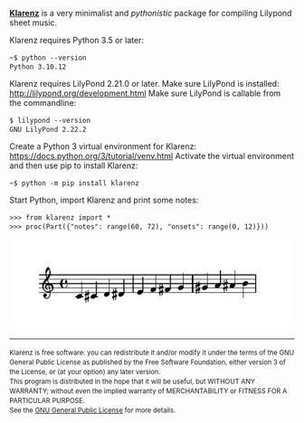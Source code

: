 
[__Klarenz__](https://en.wikipedia.org/wiki/Clarence_Barlow) is a very minimalist and _pythonistic_ package for compiling Lilypond sheet music.

Klarenz requires Python 3.5 or later:

```
~$ python --version
Python 3.10.12
```

Klarenz requires LilyPond 2.21.0 or later.
Make sure LilyPond is installed: http://lilypond.org/development.html
Make sure LilyPond is callable from the commandline:

```
$ lilypond --version
GNU LilyPond 2.22.2
```

Create a Python 3 virtual environment for Klarenz: https://docs.python.org/3/tutorial/venv.html
Activate the virtual environment and then use pip to install Klarenz:

```
~$ python -m pip install klarenz
```

Start Python, import Klarenz and print some notes:


```
>>> from klarenz import *
>>> proc(Part({"notes": range(60, 72), "onsets": range(0, 12)}))
```


![Quick Test Klarenz Music Notation](https://github.com/teymuri/klarenz/blob/main/docs/jpg/readme-example.jpg)




- - -
<small>Klarenz is free software: you can redistribute it and/or modify it under the terms of the GNU General Public License as published by the Free Software Foundation, either version 3 of the License, or (at your option) any later version.<br>
This program is distributed in the hope that it will be useful, but WITHOUT ANY WARRANTY; without even the implied warranty of MERCHANTABILITY or FITNESS FOR A PARTICULAR PURPOSE.<br>
See the [GNU General Public License](http://www.gnu.org/licenses/) for more details.</small>
